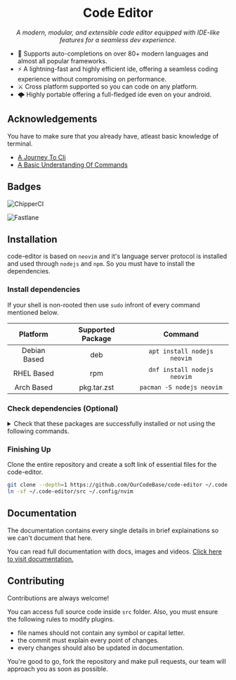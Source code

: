 
<div align="center">

# Code Editor
<p><i>A modern, modular, and extensible code editor equipped with IDE-like features for a seamless dev experience.</i></p>

</div>

- 🎉 Supports auto-completions on over 80+ modern languages and almost all popular frameworks.
- ⚡ A lightning-fast and highly efficient ide, offering a seamless coding experience without compromising on performance.️
- ⚔ Cross platform supported so you can code on any platform.
- 🌩️ Highly portable offering a full-fledged ide even on your android.

## Acknowledgements
You have to make sure that you already have, atleast basic knowledge of terminal.
 - [A Journey To Cli](https://www.geeksforgeeks.org/linux-tutorial/)
 - [A Basic Understanding Of Commands](https://www.geeksforgeeks.org/basic-linux-commands/)

## Badges
![ChipperCI](https://img.shields.io/badge/bsd_licensed-1e394e.svg?style=for-the-badge&logo=chipperci&logoColor=white)

![Fastlane](https://img.shields.io/badge/maintained-%2382bd4e.svg?style=for-the-badge&logo=fastlane&logoColor=black)


## Installation

code-editor is based on `neovim` and it's language server protocol is installed and used through `nodejs` and `npm`. So you must have to install the dependencies.

### Install dependencies

If your shell is non-rooted then use `sudo` infront of every command mentioned below.

|     **Platform**     | **Supported Package** |         **Command**         |
|:--------------------:|:---------------------:|:---------------------------:|
| Debian Based         | deb                   | `apt install nodejs neovim` |
| RHEL Based           | rpm                   | `dnf install nodejs neovim` |
| Arch Based           | pkg.tar.zst           | `pacman -S nodejs neovim`   |

### Check dependencies (Optional)

<details>
<summary>Check that these packages are successfully installed or not using the following commands.</summary>
<br>

| **Package** | **Command** | **Expected Output** |
|:-----------:|:-----------:|:-------------------:|
| nodejs      | `node -v`   | v22.8.0             |
| npm         | `npm -v`    | 10.8.2              |

</details>

### Finishing Up

Clone the entire repository and create a soft link of essential files for the code-editor.
```bash
git clone --depth=1 https://github.com/OurCodeBase/code-editor ~/.code-editor
ln -sf ~/.code-editor/src ~/.config/nvim
```

## Documentation

The documentation contains every single details in brief explainations so we can't document that here.

You can read full documentation with docs, images and videos. [Click here to visit documentation.](https://github.com/OurCodeBase/code-editor/wiki)

## Contributing
Contributions are always welcome!

You can access full source code inside `src` folder. Also, you must ensure the following rules to modify plugins.

- file names should not contain any symbol or capital letter.
- the commit must explain every point of changes.
- every changes should also be updated in documentation.

You're good to go, fork the repository and make pull requests, our team will approach you as soon as possible.
